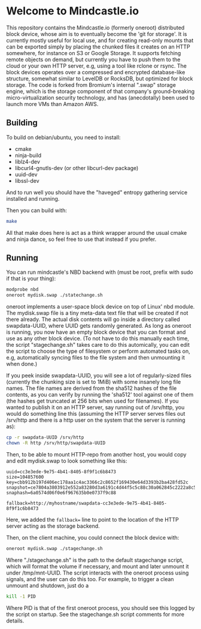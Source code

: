 # Welcome to Mindcastle.io

This repository contains the Mindcastle.io (formerly oneroot) distributed block
device, whose aim is to eventually become the 'git for storage'. It is
currently mostly useful for local use, and for creating read-only mounts that
can be exported simply by placing the chunked files it creates on an HTTP
somewhere, for instance on S3 or Google Storage. It supports fetching remote
objects on demand, but currently you have to push them to the cloud or your own
HTTP server, e.g, using a tool like rclone or rsync. The block devices operates
over a compressed and encrypted database-like structure, somewhat similar to
LevelDB or RocksDB, but optimized for block storage. The code is forked from
Bromium's internal ".swap" storage engine, which is the storage component of
that company's ground-breaking micro-virtualization security technology, and
has (anecdotally) been used to launch more VMs than Amazon AWS.

## Building

To build on debian/ubuntu, you need to install:

* cmake
* ninja-build
* liblz4-dev
* libcurl4-gnutls-dev (or other libcurl-dev package)
* uuid-dev
* libssl-dev

And to run well you should have the "haveged" entropy gathering service
installed and running.

Then you can build with:

```bash
make
```
All that make does here is act as a think wrapper around the usual cmake and ninja dance, 
so feel free to use that instead if you prefer.

## Running

You can run mindcastle's NBD backend with (must be root, prefix with sudo if that is your thing):

```bash
modprobe nbd
oneroot mydisk.swap ./statechange.sh
```

oneroot implements a user-space block device on top of Linux' nbd module.  The
mydisk.swap file is a tiny meta-data text file that will be created if not
there already. The actual disk contents will go inside a directory called
swapdata-UUID, where UUID gets randomly generated. As long as oneroot is
running, you now have an empty block device that you can format and use
as any other block device. (To not have to do this manually each time, the
script "stagechange.sh" takes care to do this automically, you can edit the
script to choose the type of filesystem or perform automated tasks on, e.g,
automatically syncing files to the file system and then unmounting it when done.)

If you peek inside swapdata-UUID, you will see a lot of regularly-sized files
(currently the chunking size is set to 1MiB) with some insanely long file names.
The file names are derived from the sha512 hashes of the file contents, as you
can verify by running the 'sha512' tool against one of them (the hashes get truncated
at 256 bits when used for filenames). If you wanted to publish it on an HTTP server, say running out of /srv/http, you would do
something line this (assuming the HTTP server serves files out /srv/http and there is a http
user on the system that the server is running as):

```bash
cp -r swapdata-UUID /srv/http
chown -R http /srv/http/swapdata-UUID 
```

Then, to be able to mount HTTP-repo from another host, you would copy and edit
mydisk.swap to look something like this:

```
uuid=cc3e3ede-9e75-4b41-8405-8f9f1c6b8473
size=104857600
key=cbb912b197d406ec178aa1c4ac3366c2c8652f169430e64d3393b2ba428fd52c
snapshot=ce7804a3803912e552a83280d3a6191c4d44f5c5c88c30a062845c2222a8c5a3:327680
snaphash=6a0574d06f0e6f967635b0e0737f9c88

fallback=http://myhostname/swapdata-cc3e3ede-9e75-4b41-8405-8f9f1c6b8473
```

Here, we added the `fallback=` line to point to the location of the HTTP
server acting as the storage backend.

Then, on the client machine, you could connect the block device with:

```bash
oneroot mydisk.swap ./stagechange.sh
```

Where "./stagechange.sh" is the path to the default stagechange script, which will
format the volume if necessary, and mount and later unmount it under
/tmp/mnt-UUID. The script interacts with the oneroot process using signals,
and the user can do this too. For example, to trigger a clean unmount and
shutdown, just do a

```bash
kill -1 PID
```

Where PID is that of the first oneroot process, you should see this logged
by the script on startup. See the stagechange.sh script comments for more
details.
